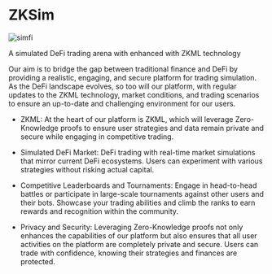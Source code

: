 # ZKSim
![simfi](https://github.com/ExtropyIO/ArbSim/assets/62178867/77223651-830d-4393-83cd-de9359855055)


A simulated DeFi trading arena with enhanced with ZKML technology

Our aim is to bridge the gap between traditional finance and DeFi by providing a realistic, engaging, and secure platform for trading simulation. As the DeFi landscape evolves, so too will our platform, with regular updates to the ZKML technology, market conditions, and trading scenarios to ensure an up-to-date and challenging environment for our users.

- ZKML: At the heart of our platform is ZKML, which will leverage Zero-Knowledge proofs to ensure user strategies and data remain private and secure while engaging in competitive trading.

- Simulated DeFi Market: DeFi trading with real-time market simulations that mirror current DeFi ecosystems. Users can experiment with various strategies without risking actual capital.

- Competitive Leaderboards and Tournaments: Engage in head-to-head battles or participate in large-scale tournaments against other users and their bots. Showcase your trading abilities and climb the ranks to earn rewards and recognition within the community.

- Privacy and Security: Leveraging Zero-Knowledge proofs not only enhances the capabilities of our platform but also ensures that all user activities on the platform are completely private and secure. Users can trade with confidence, knowing their strategies and finances are protected.
